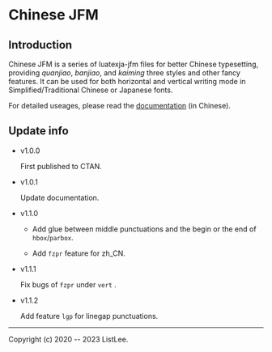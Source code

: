 # Chinese JFM

## Introduction

Chinese JFM is a series of luatexja-jfm files for better Chinese typesetting, providing *quanjiao*, *banjiao*, and *kaiming* three styles and other fancy features. It can be used for both horizontal and vertical writing mode in Simplified/Traditional Chinese or Japanese fonts.

For detailed useages, please read the [documentation](chinese-jfm.pdf) (in Chinese).

## Update info

* v1.0.0

    First published to CTAN.

* v1.0.1

    Update documentation.

* v1.1.0

    - Add glue between middle punctuations and the begin or the end of `hbox`/`parbox`.

    - Add `fzpr` feature for zh_CN.

* v1.1.1

    Fix bugs of `fzpr` under `vert` .

* v1.1.2

    Add feature `lgp` for linegap punctuations.

---
Copyright (c) 2020 -- 2023 ListLee.
